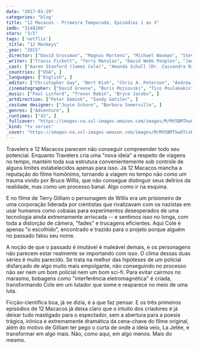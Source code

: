 ```yaml
---
date: "2017-03-29"
categories: "blog"
title: "12 Macacos - Primeira Temporada, Episódios 1 ao 3"
imdb: "3148266"
stars: "3/5"
tags: ['netflix']
_title: "12 Monkeys"
_year: "2015"
_director: ["David Grossman", "Magnus Martens", "Michael Waxman", "Steven A. Adelson", "David Greene", "Grant Harvey", ]
_writer: ["Travis Fickett", "Terry Matalas", "David Webb Peoples", "Janet Peoples", "Sean Tretta", "Richard Robbins", "Matt Morgan", "Ian Sobel", "Christopher Monfette", ]
_cast: ["Aaron Stanford (James Cole)", "Amanda Schull (Dr. Cassandra Railly)", "Kirk Acevedo (José Ramse)", "Barbara Sukowa (Katarina Jones)", "Demore Barnes (Whitley)", "Emily Hampshire (Jennifer Goines)", "Andrew Gillies (Dr. Adler)", "Todd Stashwick (Deacon)", "Noah Bean (Aaron Marker)", ]
_countries: ["USA", ]
_languages: ["English", ]
_editor: ["Christopher Gay", "Bert Kish", "Chris A. Peterson", "Andrew Nichols", "Henk Van Eeghen", "Dan Downer", "Talia Lidia", "Todd Desrosiers", ]
_cinematographer: ["David Greene", "Boris Mojsovski", "Tico Poulakakis", "Todd McMullen", ]
_music: ["Paul Linford", "Trevor Rabin", "Bryce Jacobs", ]
_artdirection: ["Peter Emmink", "Sandy Getzler", ]
_costume designer: ["Joyce Schure", "Barbara Somerville", ]
_genres: ["Adventure", ]
_runtimes: ["42", ]
_fullcover: "https://images-na.ssl-images-amazon.com/images/M/MV5BMTkwOTcxNzMzOV5BMl5BanBnXkFtZTgwODYxNjg0ODE@.jpg"
_kind: "tv series"
_cover: "https://images-na.ssl-images-amazon.com/images/M/MV5BMTkwOTcxNzMzOV5BMl5BanBnXkFtZTgwODYxNjg0ODE@._V1._SX92_SY140_.jpg"
---
```

Travelers e 12 Macacos parecem não conseguir compreender todo seu potencial. Enquanto Travelers cria uma "nova ideia" a respeito de viagens no tempo, mantém toda sua estrutura convenientemente sob controle de alguns limites estabelecidos apenas para isso. Já 12 Macacos mancha a reputação do filme homônimo, tornando a viagem no tempo não como um trauma vivido por Bruce Willis, que não consegue distinguir seus delírios da realidade, mas como um processo banal. Algo como ir na esquina.

E no filme de Terry Gilliam o personagem de Willis era um prisioneiro de uma corporação liderada por cientistas que rivalizavam com os nazistas em usar humanos como cobaias para experimentos desesperados de uma tecnologia ainda extremamente arriscada -- e sentimos isso no longa, com toda a distorção de câmera, "fades" e trucagens eficientes. Aqui Cole é apenas "o escolhido", encontrado e trazido para o projeto porque alguém no passado falou seu nome.

A noção de que o passado é imutável é maleável demais, e os personagens não parecem estar realmente se importando com isso. O clima dessas duas séries é muito parecido. Se trata na melhor das hipóteses de um policial disfarçado de algo muito mais empolgante, não conseguindo no processo não ser nem um bom policial nem um bom sci-fi. Para evitar cairmos no marasmo, bobagens como "interferência eletromagnética" é criada, transformando Cole em um lutador que some e reaparece no meio de uma luta.

Ficção-científica boa, já se dizia, é a que faz pensar. E os três primeiros episódios de 12 Macacos já deixa claro que o intuito dos criadores é já deixar tudo mastigado para o espectador, sem a abertura para a poesia trágica, irônica e extremamente dramática da cena-chave do filme original, além do motivo de Gilliam ter pego o curta de onde a ideia veio, La Jetée, e transformar em algo mais. Não, como aqui, em algo menos. Mais do mesmo.
